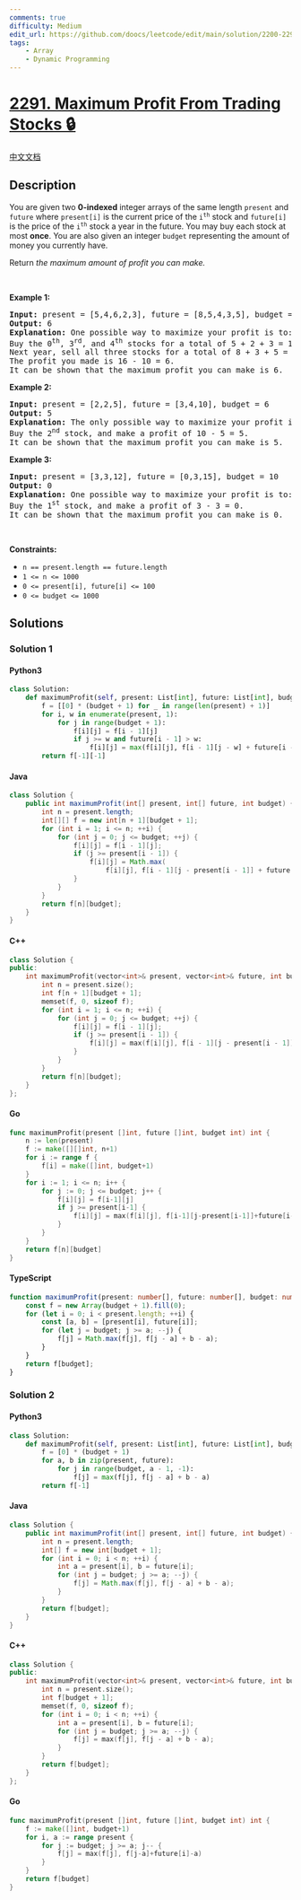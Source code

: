 ```yaml
---
comments: true
difficulty: Medium
edit_url: https://github.com/doocs/leetcode/edit/main/solution/2200-2299/2291.Maximum%20Profit%20From%20Trading%20Stocks/README_EN.md
tags:
    - Array
    - Dynamic Programming
---
```


<!-- problem:start -->

# [2291. Maximum Profit From Trading Stocks 🔒](https://leetcode.com/problems/maximum-profit-from-trading-stocks)

[中文文档](/solution/2200-2299/2291.Maximum%20Profit%20From%20Trading%20Stocks/README.md)

## Description

<!-- description:start -->

<p>You are given two <strong>0-indexed</strong> integer arrays of the same length <code>present</code> and <code>future</code> where <code>present[i]</code> is the current price of the <code>i<sup>th</sup></code> stock and <code>future[i]</code> is the price of the <code>i<sup>th</sup></code> stock a year in the future. You may buy each stock at most <strong>once</strong>. You are also given an integer <code>budget</code> representing the amount of money you currently have.</p>

<p>Return <em>the maximum amount of profit you can make.</em></p>

<p>&nbsp;</p>
<p><strong class="example">Example 1:</strong></p>

<pre>
<strong>Input:</strong> present = [5,4,6,2,3], future = [8,5,4,3,5], budget = 10
<strong>Output:</strong> 6
<strong>Explanation:</strong> One possible way to maximize your profit is to:
Buy the 0<sup>th</sup>, 3<sup>rd</sup>, and 4<sup>th</sup> stocks for a total of 5 + 2 + 3 = 10.
Next year, sell all three stocks for a total of 8 + 3 + 5 = 16.
The profit you made is 16 - 10 = 6.
It can be shown that the maximum profit you can make is 6.
</pre>

<p><strong class="example">Example 2:</strong></p>

<pre>
<strong>Input:</strong> present = [2,2,5], future = [3,4,10], budget = 6
<strong>Output:</strong> 5
<strong>Explanation:</strong> The only possible way to maximize your profit is to:
Buy the 2<sup>nd</sup> stock, and make a profit of 10 - 5 = 5.
It can be shown that the maximum profit you can make is 5.
</pre>

<p><strong class="example">Example 3:</strong></p>

<pre>
<strong>Input:</strong> present = [3,3,12], future = [0,3,15], budget = 10
<strong>Output:</strong> 0
<strong>Explanation:</strong> One possible way to maximize your profit is to:
Buy the 1<sup>st</sup> stock, and make a profit of 3 - 3 = 0.
It can be shown that the maximum profit you can make is 0.
</pre>

<p>&nbsp;</p>
<p><strong>Constraints:</strong></p>

<ul>
	<li><code>n == present.length == future.length</code></li>
	<li><code>1 &lt;= n &lt;= 1000</code></li>
	<li><code>0 &lt;= present[i], future[i] &lt;= 100</code></li>
	<li><code>0 &lt;= budget &lt;= 1000</code></li>
</ul>

<!-- description:end -->

## Solutions

<!-- solution:start -->

### Solution 1

<!-- tabs:start -->

#### Python3

```python
class Solution:
    def maximumProfit(self, present: List[int], future: List[int], budget: int) -> int:
        f = [[0] * (budget + 1) for _ in range(len(present) + 1)]
        for i, w in enumerate(present, 1):
            for j in range(budget + 1):
                f[i][j] = f[i - 1][j]
                if j >= w and future[i - 1] > w:
                    f[i][j] = max(f[i][j], f[i - 1][j - w] + future[i - 1] - w)
        return f[-1][-1]
```

#### Java

```java
class Solution {
    public int maximumProfit(int[] present, int[] future, int budget) {
        int n = present.length;
        int[][] f = new int[n + 1][budget + 1];
        for (int i = 1; i <= n; ++i) {
            for (int j = 0; j <= budget; ++j) {
                f[i][j] = f[i - 1][j];
                if (j >= present[i - 1]) {
                    f[i][j] = Math.max(
                        f[i][j], f[i - 1][j - present[i - 1]] + future[i - 1] - present[i - 1]);
                }
            }
        }
        return f[n][budget];
    }
}
```

#### C++

```cpp
class Solution {
public:
    int maximumProfit(vector<int>& present, vector<int>& future, int budget) {
        int n = present.size();
        int f[n + 1][budget + 1];
        memset(f, 0, sizeof f);
        for (int i = 1; i <= n; ++i) {
            for (int j = 0; j <= budget; ++j) {
                f[i][j] = f[i - 1][j];
                if (j >= present[i - 1]) {
                    f[i][j] = max(f[i][j], f[i - 1][j - present[i - 1]] + future[i - 1] - present[i - 1]);
                }
            }
        }
        return f[n][budget];
    }
};
```

#### Go

```go
func maximumProfit(present []int, future []int, budget int) int {
	n := len(present)
	f := make([][]int, n+1)
	for i := range f {
		f[i] = make([]int, budget+1)
	}
	for i := 1; i <= n; i++ {
		for j := 0; j <= budget; j++ {
			f[i][j] = f[i-1][j]
			if j >= present[i-1] {
				f[i][j] = max(f[i][j], f[i-1][j-present[i-1]]+future[i-1]-present[i-1])
			}
		}
	}
	return f[n][budget]
}
```

#### TypeScript

```ts
function maximumProfit(present: number[], future: number[], budget: number): number {
    const f = new Array(budget + 1).fill(0);
    for (let i = 0; i < present.length; ++i) {
        const [a, b] = [present[i], future[i]];
        for (let j = budget; j >= a; --j) {
            f[j] = Math.max(f[j], f[j - a] + b - a);
        }
    }
    return f[budget];
}
```

<!-- tabs:end -->

<!-- solution:end -->

<!-- solution:start -->

### Solution 2

<!-- tabs:start -->

#### Python3

```python
class Solution:
    def maximumProfit(self, present: List[int], future: List[int], budget: int) -> int:
        f = [0] * (budget + 1)
        for a, b in zip(present, future):
            for j in range(budget, a - 1, -1):
                f[j] = max(f[j], f[j - a] + b - a)
        return f[-1]
```

#### Java

```java
class Solution {
    public int maximumProfit(int[] present, int[] future, int budget) {
        int n = present.length;
        int[] f = new int[budget + 1];
        for (int i = 0; i < n; ++i) {
            int a = present[i], b = future[i];
            for (int j = budget; j >= a; --j) {
                f[j] = Math.max(f[j], f[j - a] + b - a);
            }
        }
        return f[budget];
    }
}
```

#### C++

```cpp
class Solution {
public:
    int maximumProfit(vector<int>& present, vector<int>& future, int budget) {
        int n = present.size();
        int f[budget + 1];
        memset(f, 0, sizeof f);
        for (int i = 0; i < n; ++i) {
            int a = present[i], b = future[i];
            for (int j = budget; j >= a; --j) {
                f[j] = max(f[j], f[j - a] + b - a);
            }
        }
        return f[budget];
    }
};
```

#### Go

```go
func maximumProfit(present []int, future []int, budget int) int {
	f := make([]int, budget+1)
	for i, a := range present {
		for j := budget; j >= a; j-- {
			f[j] = max(f[j], f[j-a]+future[i]-a)
		}
	}
	return f[budget]
}
```

<!-- tabs:end -->

<!-- solution:end -->

<!-- problem:end -->
